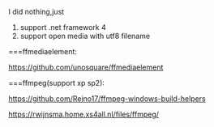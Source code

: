 I did nothing,just
1. support .net framework 4
2. support open media with utf8 filename

===ffmediaelement:

https://github.com/unosquare/ffmediaelement

===ffmpeg(support xp sp2):

https://github.com/Reino17/ffmpeg-windows-build-helpers

https://rwijnsma.home.xs4all.nl/files/ffmpeg/
